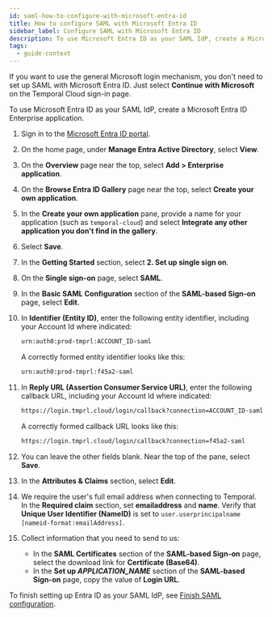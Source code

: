 ```yaml
---
id: saml-how-to-configure-with-microsoft-entra-id
title: How to configure SAML with Microsoft Entra ID
sidebar_label: Configure SAML with Microsoft Entra ID
description: To use Microsoft Entra ID as your SAML IdP, create a Microsoft Entra ID Enterprise application.
tags:
  - guide-context
---
```


If you want to use the general Microsoft login mechanism, you don't need to set up SAML with Microsoft Entra ID.
Just select **Continue with Microsoft** on the Temporal Cloud sign-in page.

To use Microsoft Entra ID as your SAML IdP, create a Microsoft Entra ID Enterprise application.

1. Sign in to the [Microsoft Entra ID portal](https://entra.microsoft.com).
1. On the home page, under **Manage Entra Active Directory**, select **View**.
1. On the **Overview** page near the top, select **Add > Enterprise application**.
1. On the **Browse Entra ID Gallery** page near the top, select **Create your own application**.
1. In the **Create your own application** pane, provide a name for your application (such as `temporal-cloud`) and select **Integrate any other application you don't find in the gallery**.
1. Select **Save**.
1. In the **Getting Started** section, select **2. Set up single sign on**.
1. On the **Single sign-on** page, select **SAML**.
1. In the **Basic SAML Configuration** section of the **SAML-based Sign-on** page, select **Edit**.
1. In **Identifier (Entity ID)**, enter the following entity identifier, including your Account Id where indicated:

   ```bash
   urn:auth0:prod-tmprl:ACCOUNT_ID-saml
   ```

   A correctly formed entity identifier looks like this:

   ```bash
   urn:auth0:prod-tmprl:f45a2-saml
   ```

1. In **Reply URL (Assertion Consumer Service URL)**, enter the following callback URL, including your Account Id where indicated:

   ```bash
   https://login.tmprl.cloud/login/callback?connection=ACCOUNT_ID-saml
   ```

   A correctly formed callback URL looks like this:

   ```bash
   https://login.tmprl.cloud/login/callback?connection=f45a2-saml
   ```

1. You can leave the other fields blank.
   Near the top of the pane, select **Save**.
1. In the **Attributes & Claims** section, select **Edit**.
1. We require the user's full email address when connecting to Temporal.
   In the **Required claim** section, set **emailaddress** and **name**.
   Verify that **Unique User Identifier (NameID)** is set to `user.userprincipalname [nameid-format:emailAddress]`.
1. Collect information that you need to send to us:
   - In the **SAML Certificates** section of the **SAML-based Sign-on** page, select the download link for **Certificate (Base64)**.
   - In the **Set up _APPLICATION_NAME_** section of the **SAML-based Sign-on** page, copy the value of **Login URL**.

To finish setting up Entra ID as your SAML IdP, see [Finish SAML configuration](#finish-saml-configuration).
